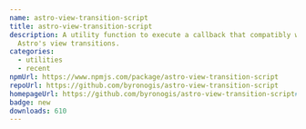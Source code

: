 ```yaml
---
name: astro-view-transition-script
title: astro-view-transition-script
description: A utility function to execute a callback that compatibly with
  Astro's view transitions.
categories:
  - utilities
  - recent
npmUrl: https://www.npmjs.com/package/astro-view-transition-script
repoUrl: https://github.com/byronogis/astro-view-transition-script
homepageUrl: https://github.com/byronogis/astro-view-transition-script#readme
badge: new
downloads: 610
---
```

